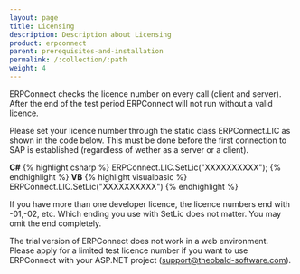 ```yaml
---
layout: page
title: Licensing
description: Description about Licensing
product: erpconnect
parent: prerequisites-and-installation
permalink: /:collection/:path
weight: 4
---
```


ERPConnect checks the licence number on every call (client and server). After the end of the test period ERPConnect will not run without a valid licence.  
  
Please set your licence number through the static class ERPConnect.LIC as shown in the code below. This must be done before the first connection to SAP is established (regardless of wether as a server or a client).  

**C#**
{% highlight csharp %}
ERPConnect.LIC.SetLic("XXXXXXXXXX");
{% endhighlight %}
**VB**
{% highlight visualbasic %}
ERPConnect.LIC.SetLic("XXXXXXXXXX")
{% endhighlight %}  
  
If you have more than one developer licence, the licence numbers end with -01,-02, etc. Which ending you use with SetLic does not matter. You may omit the end completely.  
  
The trial version of ERPConnect does not work in a web environment. Please apply for a limited test licence number if you want to use ERPConnect with your ASP.NET project ([support@theobald-software.com](support@theobald-software.com)).  